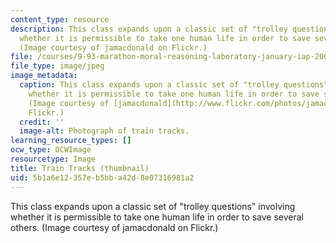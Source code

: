 ```yaml
---
content_type: resource
description: This class expands upon a classic set of "trolley questions" involving
  whether it is permissible to take one human life in order to save several others.
  (Image courtesy of jamacdonald on Flickr.)
file: /courses/9-93-marathon-moral-reasoning-laboratory-january-iap-2007/5b1a6e12357eb5bba42d8e07316981a2_9-93iap07-th.jpg
file_type: image/jpeg
image_metadata:
  caption: This class expands upon a classic set of "trolley questions" involving
    whether it is permissible to take one human life in order to save several others.
    (Image courtesy of [jamacdonald](http://www.flickr.com/photos/jamacdonald/) on
    Flickr.)
  credit: ''
  image-alt: Photograph of train tracks.
learning_resource_types: []
ocw_type: OCWImage
resourcetype: Image
title: Train Tracks (thumbnail)
uid: 5b1a6e12-357e-b5bb-a42d-8e07316981a2
---
```

This class expands upon a classic set of "trolley questions" involving whether it is permissible to take one human life in order to save several others. (Image courtesy of jamacdonald on Flickr.)